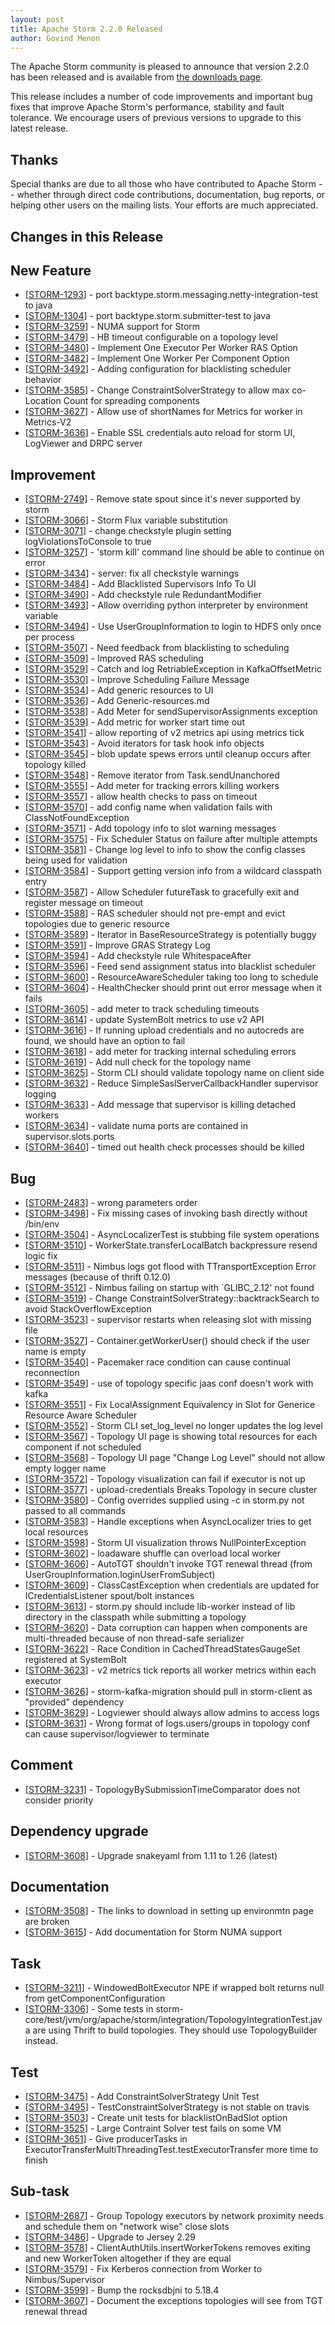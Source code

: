 ```yaml
---
layout: post
title: Apache Storm 2.2.0 Released
author: Govind Menon
---
```


The Apache Storm community is pleased to announce that version 2.2.0 has been released and is available from [the downloads page](/downloads.html).

This release includes a number of code improvements and important bug fixes that improve Apache Storm's performance, stability and fault tolerance. We encourage users of previous versions to upgrade to this latest release.


Thanks
------
Special thanks are due to all those who have contributed to Apache Storm -- whether through direct code contributions, documentation, bug reports, or helping other users on the mailing lists. Your efforts are much appreciated.


Changes in this Release
---------
<h2>New Feature</h2>
<ul>
<li>[<a href="https://issues.apache.org/jira/browse/STORM-1293">STORM-1293</a>] - port  backtype.storm.messaging.netty-integration-test to java</li>
<li>[<a href="https://issues.apache.org/jira/browse/STORM-1304">STORM-1304</a>] - port  backtype.storm.submitter-test to java</li>
<li>[<a href="https://issues.apache.org/jira/browse/STORM-3259">STORM-3259</a>] - NUMA support for Storm</li>
<li>[<a href="https://issues.apache.org/jira/browse/STORM-3479">STORM-3479</a>] - HB timeout configurable on a topology level</li>
<li>[<a href="https://issues.apache.org/jira/browse/STORM-3480">STORM-3480</a>] - Implement One Executor Per Worker RAS Option</li>
<li>[<a href="https://issues.apache.org/jira/browse/STORM-3482">STORM-3482</a>] - Implement One Worker Per Component Option</li>
<li>[<a href="https://issues.apache.org/jira/browse/STORM-3492">STORM-3492</a>] - Adding configuration for blacklisting scheduler behavior</li>
<li>[<a href="https://issues.apache.org/jira/browse/STORM-3585">STORM-3585</a>] - Change ConstraintSolverStrategy to allow max co-Location Count for spreading components</li>
<li>[<a href="https://issues.apache.org/jira/browse/STORM-3627">STORM-3627</a>] - Allow use of shortNames for Metrics for worker in Metrics-V2</li>
<li>[<a href="https://issues.apache.org/jira/browse/STORM-3636">STORM-3636</a>] - Enable SSL credentials auto reload for storm UI, LogViewer and DRPC server</li>
</ul>
<h2>Improvement</h2>
<ul>
<li>[<a href="https://issues.apache.org/jira/browse/STORM-2749">STORM-2749</a>] - Remove state spout since it's never supported by storm</li>
<li>[<a href="https://issues.apache.org/jira/browse/STORM-3066">STORM-3066</a>] - Storm Flux variable substitution</li>
<li>[<a href="https://issues.apache.org/jira/browse/STORM-3071">STORM-3071</a>] - change checkstyle plugin setting logViolationsToConsole to true</li>
<li>[<a href="https://issues.apache.org/jira/browse/STORM-3257">STORM-3257</a>] - 'storm kill' command line should be able to continue on error</li>
<li>[<a href="https://issues.apache.org/jira/browse/STORM-3434">STORM-3434</a>] - server: fix all checkstyle warnings</li>
<li>[<a href="https://issues.apache.org/jira/browse/STORM-3484">STORM-3484</a>] - Add Blacklisted Supervisors Info To UI</li>
<li>[<a href="https://issues.apache.org/jira/browse/STORM-3490">STORM-3490</a>] - Add checkstyle rule RedundantModifier</li>
<li>[<a href="https://issues.apache.org/jira/browse/STORM-3493">STORM-3493</a>] - Allow overriding python interpreter by environment variable</li>
<li>[<a href="https://issues.apache.org/jira/browse/STORM-3494">STORM-3494</a>] - Use UserGroupInformation to login to HDFS only once per process</li>
<li>[<a href="https://issues.apache.org/jira/browse/STORM-3507">STORM-3507</a>] - Need feedback from blacklisting to scheduling</li>
<li>[<a href="https://issues.apache.org/jira/browse/STORM-3509">STORM-3509</a>] - Improved RAS scheduling</li>
<li>[<a href="https://issues.apache.org/jira/browse/STORM-3529">STORM-3529</a>] - Catch and log RetriableException in KafkaOffsetMetric</li>
<li>[<a href="https://issues.apache.org/jira/browse/STORM-3530">STORM-3530</a>] - Improve Scheduling Failure Message</li>
<li>[<a href="https://issues.apache.org/jira/browse/STORM-3534">STORM-3534</a>] - Add generic resources to UI</li>
<li>[<a href="https://issues.apache.org/jira/browse/STORM-3536">STORM-3536</a>] - Add Generic-resources.md</li>
<li>[<a href="https://issues.apache.org/jira/browse/STORM-3538">STORM-3538</a>] - Add Meter for sendSupervisorAssignments exception</li>
<li>[<a href="https://issues.apache.org/jira/browse/STORM-3539">STORM-3539</a>] - Add metric for worker start time out</li>
<li>[<a href="https://issues.apache.org/jira/browse/STORM-3541">STORM-3541</a>] - allow reporting of v2 metrics api using metrics tick</li>
<li>[<a href="https://issues.apache.org/jira/browse/STORM-3543">STORM-3543</a>] - Avoid iterators for task hook info objects</li>
<li>[<a href="https://issues.apache.org/jira/browse/STORM-3545">STORM-3545</a>] - blob update spews errors until cleanup occurs after topology killed</li>
<li>[<a href="https://issues.apache.org/jira/browse/STORM-3548">STORM-3548</a>] - Remove iterator from Task.sendUnanchored</li>
<li>[<a href="https://issues.apache.org/jira/browse/STORM-3555">STORM-3555</a>] - Add meter for tracking errors killing workers</li>
<li>[<a href="https://issues.apache.org/jira/browse/STORM-3557">STORM-3557</a>] - allow health checks to pass on timeout</li>
<li>[<a href="https://issues.apache.org/jira/browse/STORM-3570">STORM-3570</a>] - add config name when validation fails with ClassNotFoundException</li>
<li>[<a href="https://issues.apache.org/jira/browse/STORM-3571">STORM-3571</a>] - Add topology info to slot warning messages</li>
<li>[<a href="https://issues.apache.org/jira/browse/STORM-3575">STORM-3575</a>] - Fix Scheduler Status on failure after multiple attempts</li>
<li>[<a href="https://issues.apache.org/jira/browse/STORM-3581">STORM-3581</a>] - Change log level to info to show the config classes being used for validation</li>
<li>[<a href="https://issues.apache.org/jira/browse/STORM-3584">STORM-3584</a>] -  Support getting version info from a wildcard classpath entry</li>
<li>[<a href="https://issues.apache.org/jira/browse/STORM-3587">STORM-3587</a>] - Allow Scheduler futureTask to gracefully exit and register message on timeout</li>
<li>[<a href="https://issues.apache.org/jira/browse/STORM-3588">STORM-3588</a>] - RAS scheduler should not pre-empt and evict topologies due to generic resource</li>
<li>[<a href="https://issues.apache.org/jira/browse/STORM-3589">STORM-3589</a>] - Iterator in BaseResourceStrategy is potentially buggy</li>
<li>[<a href="https://issues.apache.org/jira/browse/STORM-3591">STORM-3591</a>] - Improve GRAS Strategy Log</li>
<li>[<a href="https://issues.apache.org/jira/browse/STORM-3594">STORM-3594</a>] - Add checkstyle rule WhitespaceAfter</li>
<li>[<a href="https://issues.apache.org/jira/browse/STORM-3596">STORM-3596</a>] - Feed send assignment status into blacklist scheduler</li>
<li>[<a href="https://issues.apache.org/jira/browse/STORM-3600">STORM-3600</a>] - ResourceAwareScheduler taking too long to schedule</li>
<li>[<a href="https://issues.apache.org/jira/browse/STORM-3604">STORM-3604</a>] - HealthChecker should print out error message when it fails</li>
<li>[<a href="https://issues.apache.org/jira/browse/STORM-3605">STORM-3605</a>] - add meter to track scheduling timeouts</li>
<li>[<a href="https://issues.apache.org/jira/browse/STORM-3614">STORM-3614</a>] - update SystemBolt metrics to use v2 API</li>
<li>[<a href="https://issues.apache.org/jira/browse/STORM-3616">STORM-3616</a>] - If running upload credentials and no autocreds are found, we should have an option to fail</li>
<li>[<a href="https://issues.apache.org/jira/browse/STORM-3618">STORM-3618</a>] - add meter for tracking internal scheduling errors</li>
<li>[<a href="https://issues.apache.org/jira/browse/STORM-3619">STORM-3619</a>] - Add null check for the topology name</li>
<li>[<a href="https://issues.apache.org/jira/browse/STORM-3625">STORM-3625</a>] - Storm CLI should validate topology name on client side</li>
<li>[<a href="https://issues.apache.org/jira/browse/STORM-3632">STORM-3632</a>] - Reduce SimpleSaslServerCallbackHandler supervisor logging</li>
<li>[<a href="https://issues.apache.org/jira/browse/STORM-3633">STORM-3633</a>] - Add message that supervisor is killing detached workers</li>
<li>[<a href="https://issues.apache.org/jira/browse/STORM-3634">STORM-3634</a>] - validate numa ports are contained in supervisor.slots.ports</li>
<li>[<a href="https://issues.apache.org/jira/browse/STORM-3640">STORM-3640</a>] - timed out health check processes should be killed</li>
</ul>
<h2>Bug</h2>
<ul>
<li>[<a href="https://issues.apache.org/jira/browse/STORM-2483">STORM-2483</a>] - wrong parameters order</li>
<li>[<a href="https://issues.apache.org/jira/browse/STORM-3498">STORM-3498</a>] - Fix missing cases of invoking bash directly without /bin/env</li>
<li>[<a href="https://issues.apache.org/jira/browse/STORM-3504">STORM-3504</a>] - AsyncLocalizerTest is stubbing file system operations</li>
<li>[<a href="https://issues.apache.org/jira/browse/STORM-3510">STORM-3510</a>] - WorkerState.transferLocalBatch backpressure resend logic fix</li>
<li>[<a href="https://issues.apache.org/jira/browse/STORM-3511">STORM-3511</a>] - Nimbus logs got flood with TTransportException Error messages (because of thrift 0.12.0)</li>
<li>[<a href="https://issues.apache.org/jira/browse/STORM-3512">STORM-3512</a>] - Nimbus failing on startup with `GLIBC_2.12' not found</li>
<li>[<a href="https://issues.apache.org/jira/browse/STORM-3519">STORM-3519</a>] - Change ConstraintSolverStrategy::backtrackSearch to avoid StackOverflowException</li>
<li>[<a href="https://issues.apache.org/jira/browse/STORM-3523">STORM-3523</a>] - supervisor restarts when releasing slot with missing file</li>
<li>[<a href="https://issues.apache.org/jira/browse/STORM-3527">STORM-3527</a>] - Container.getWorkerUser() should check if the user name is empty</li>
<li>[<a href="https://issues.apache.org/jira/browse/STORM-3540">STORM-3540</a>] - Pacemaker race condition can cause continual reconnection</li>
<li>[<a href="https://issues.apache.org/jira/browse/STORM-3549">STORM-3549</a>] - use of topology specific jaas conf doesn't work with kafka</li>
<li>[<a href="https://issues.apache.org/jira/browse/STORM-3551">STORM-3551</a>] - Fix LocalAssignment Equivalency in Slot for Generice Resource Aware Scheduler</li>
<li>[<a href="https://issues.apache.org/jira/browse/STORM-3552">STORM-3552</a>] - Storm CLI set_log_level no longer updates the log level</li>
<li>[<a href="https://issues.apache.org/jira/browse/STORM-3567">STORM-3567</a>] - Topology UI page is showing total resources for each component if not scheduled</li>
<li>[<a href="https://issues.apache.org/jira/browse/STORM-3568">STORM-3568</a>] - Topology UI page "Change Log Level" should not allow empty logger name</li>
<li>[<a href="https://issues.apache.org/jira/browse/STORM-3572">STORM-3572</a>] - Topology visualization can fail if executor is not up</li>
<li>[<a href="https://issues.apache.org/jira/browse/STORM-3577">STORM-3577</a>] - upload-credentials Breaks Topology in secure cluster</li>
<li>[<a href="https://issues.apache.org/jira/browse/STORM-3580">STORM-3580</a>] - Config overrides supplied using -c in storm.py not passed to all commands</li>
<li>[<a href="https://issues.apache.org/jira/browse/STORM-3583">STORM-3583</a>] - Handle exceptions when AsyncLocalizer tries to get local resources</li>
<li>[<a href="https://issues.apache.org/jira/browse/STORM-3598">STORM-3598</a>] - Storm UI visualization throws NullPointerException</li>
<li>[<a href="https://issues.apache.org/jira/browse/STORM-3602">STORM-3602</a>] - loadaware shuffle can overload local worker</li>
<li>[<a href="https://issues.apache.org/jira/browse/STORM-3606">STORM-3606</a>] - AutoTGT shouldn't invoke TGT renewal thread (from UserGroupInformation.loginUserFromSubject)</li>
<li>[<a href="https://issues.apache.org/jira/browse/STORM-3609">STORM-3609</a>] - ClassCastException when credentials are updated for ICredentialsListener spout/bolt instances</li>
<li>[<a href="https://issues.apache.org/jira/browse/STORM-3613">STORM-3613</a>] - storm.py should include lib-worker instead of lib directory in the classpath while submitting a topology</li>
<li>[<a href="https://issues.apache.org/jira/browse/STORM-3620">STORM-3620</a>] - Data corruption can happen when components are multi-threaded because of non thread-safe serializer</li>
<li>[<a href="https://issues.apache.org/jira/browse/STORM-3622">STORM-3622</a>] - Race Condition in CachedThreadStatesGaugeSet registered at SystemBolt</li>
<li>[<a href="https://issues.apache.org/jira/browse/STORM-3623">STORM-3623</a>] - v2 metrics tick reports all worker metrics within each executor</li>
<li>[<a href="https://issues.apache.org/jira/browse/STORM-3626">STORM-3626</a>] - storm-kafka-migration should pull in storm-client as "provided" dependency</li>
<li>[<a href="https://issues.apache.org/jira/browse/STORM-3629">STORM-3629</a>] -  Logviewer should always allow admins to access logs</li>
<li>[<a href="https://issues.apache.org/jira/browse/STORM-3631">STORM-3631</a>] - Wrong format of logs.users/groups in topology conf can cause supervisor/logviewer to terminate</li>
</ul>
<h2>Comment</h2>
<ul>
<li>[<a href="https://issues.apache.org/jira/browse/STORM-3231">STORM-3231</a>] - TopologyBySubmissionTimeComparator does not consider priority</li>
</ul>
<h2>Dependency upgrade</h2>
<ul>
<li>[<a href="https://issues.apache.org/jira/browse/STORM-3608">STORM-3608</a>] - Upgrade snakeyaml from 1.11 to 1.26 (latest)</li>
</ul>
<h2>Documentation</h2>
<ul>
<li>[<a href="https://issues.apache.org/jira/browse/STORM-3508">STORM-3508</a>] - The links to download in setting up environmtn page are broken</li>
<li>[<a href="https://issues.apache.org/jira/browse/STORM-3615">STORM-3615</a>] - Add documentation for Storm NUMA support</li>
</ul>
<h2>Task</h2>
<ul>
<li>[<a href="https://issues.apache.org/jira/browse/STORM-3211">STORM-3211</a>] - WindowedBoltExecutor NPE if wrapped bolt returns null from getComponentConfiguration</li>
<li>[<a href="https://issues.apache.org/jira/browse/STORM-3306">STORM-3306</a>] - Some tests in storm-core/test/jvm/org/apache/storm/integration/TopologyIntegrationTest.java are using Thrift to build topologies. They should use TopologyBuilder instead. </li>
</ul>
<h2>Test</h2>
<ul>
<li>[<a href="https://issues.apache.org/jira/browse/STORM-3475">STORM-3475</a>] - Add ConstraintSolverStrategy Unit Test</li>
<li>[<a href="https://issues.apache.org/jira/browse/STORM-3495">STORM-3495</a>] - TestConstraintSolverStrategy is not stable on travis</li>
<li>[<a href="https://issues.apache.org/jira/browse/STORM-3503">STORM-3503</a>] - Create unit tests for blacklistOnBadSlot option</li>
<li>[<a href="https://issues.apache.org/jira/browse/STORM-3525">STORM-3525</a>] - Large Contraint Solver test fails on some VM</li>
<li>[<a href="https://issues.apache.org/jira/browse/STORM-3651">STORM-3651</a>] - Give producerTasks in ExecutorTransferMultiThreadingTest.testExecutorTransfer more time to finish</li>
</ul>
<h2>Sub-task</h2>
<ul>
<li>[<a href="https://issues.apache.org/jira/browse/STORM-2687">STORM-2687</a>] - Group Topology executors by network proximity needs and schedule them on "network wise" close slots</li>
<li>[<a href="https://issues.apache.org/jira/browse/STORM-3486">STORM-3486</a>] - Upgrade to Jersey 2.29</li>
<li>[<a href="https://issues.apache.org/jira/browse/STORM-3578">STORM-3578</a>] - ClientAuthUtils.insertWorkerTokens removes exiting and new WorkerToken altogether if they are equal</li>
<li>[<a href="https://issues.apache.org/jira/browse/STORM-3579">STORM-3579</a>] - Fix Kerberos connection from Worker to Nimbus/Supervisor</li>
<li>[<a href="https://issues.apache.org/jira/browse/STORM-3599">STORM-3599</a>] - Bump the rocksdbjni to 5.18.4</li>
<li>[<a href="https://issues.apache.org/jira/browse/STORM-3607">STORM-3607</a>] - Document the exceptions topologies will see from TGT renewal thread</li>
</ul>
